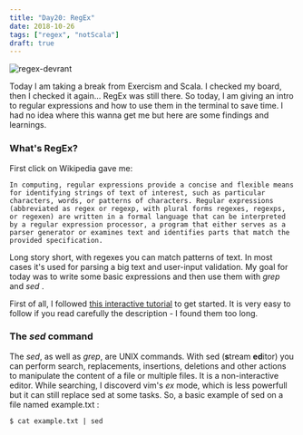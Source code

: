 ```yaml
---
title: "Day20: RegEx"
date: 2018-10-26
tags: ["regex", "notScala"]
draft: true
---
```



 ![regex-devrant](/images/regex.jpg)

 Today I am taking a break from Exercism and Scala. I checked my board, then I checked it again... RegEx was still there. So today, I am giving an intro to regular expressions and how to use them in the terminal to save time. I had no idea where this wanna get me but here are some findings and learnings.  


### **What's RegEx?**  


 First click on Wikipedia gave me:  

 `` In computing, regular expressions provide a concise and flexible means for identifying strings of text of interest, such as particular characters, words, or patterns of characters. Regular expressions (abbreviated as regex or regexp, with plural forms regexes, regexps, or regexen) are written in a formal language that can be interpreted by a regular expression processor, a program that either serves as a parser generator or examines text and identifies parts that match the provided specification.
 ``

 Long story short, with regexes you can match patterns of text. In most cases it's used for parsing a big text and user-input validation. My goal for today was to write some basic expressions and then use them with _grep_ and _sed_ .  

 First of all, I followed [this interactive tutorial](https://regexone.com) to get started. It is very easy to follow if you read carefully the description - I found them too long.

### **The _sed_ command**

The _sed_, as well as _grep_, are UNIX commands. With sed (**s**tream **ed**itor) you can perform search, replacements, insertions, deletions and other actions to manipulate the content of a file or multiple files. It is a non-interactive editor. While searching, I discoverd vim's _ex_ mode, which is less powerfull but it can still replace sed at some tasks. So, a basic example of sed on a file named example.txt :

``
$ cat example.txt | sed
``
